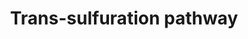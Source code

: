 ---
annotations:
- type: Pathway Ontology
  value: glutathione metabolic pathway
authors:
- Mkutmon
description: Trans-sulfuration pathway, the pathway of production of GSH from S-adenosylmethionine
  (SAMe). Evidences have been showed that this pathway was perturbed in liver toxicity
  studies.
last-edited: 2015-06-30
organisms:
- Bos taurus
redirect_from:
- /index.php/Pathway:WP3145
- /instance/WP3145
schema-jsonld:
- '@context': https://schema.org/
  '@id': https://wikipathways.github.io/pathways/WP3145.html
  '@type': Dataset
  creator:
    '@type': Organization
    name: WikiPathways
  description: Trans-sulfuration pathway, the pathway of production of GSH from S-adenosylmethionine
    (SAMe). Evidences have been showed that this pathway was perturbed in liver toxicity
    studies.
  keywords:
  - S-Adenosylmethionine (SAMe)
  - MPST
  - Tetrahydrofolate (THF)
  - ADP
  - GOT1
  - DNMT1
  - S-Adenosylhomocysteine (SAH)
  - Glutathione
  - DNA, proteins, metabolites
  - L-Homocysteine
  - ATP
  - CTH
  - 5-Methyl-THF
  - CBS
  - MTR
  - GCLM
  - AHCY
  - Methylated products
  - L-Methionine
  - MAT2B
  - Phosphate
  - Pyruvate
  - Taurine
  - L-Glutamate
  - CSAD
  - L-Cysteine
  license: CC0
  name: Trans-sulfuration pathway
seo: CreativeWork
title: Trans-sulfuration pathway
wpid: WP3145
---